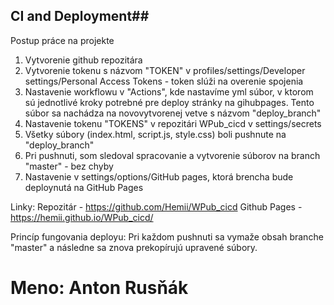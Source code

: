 
## CI and Deployment##

Postup práce na projekte
1. Vytvorenie github repozitára
2. Vytvorenie tokenu s názvom "TOKEN" v profiles/settings/Developer settings/Personal Access Tokens - token slúži na overenie spojenia 
3. Nastavenie workflowu v "Actions", kde nastavíme yml súbor, v ktorom sú jednotlivé kroky potrebné pre deploy stránky na gihubpages.        Tento súbor sa nachádza na novovytvorenej vetve s názvom "deploy_branch"
4. Nastavenie tokenu "TOKENS" v repozitári WPub_cicd v settings/secrets
5. Všetky súbory (index.html, script.js, style.css) boli pushnute na "deploy_branch"
6. Pri pushnuti, som sledoval spracovanie a vytvorenie súborov na branch "master" - bez chyby
7. Nastavenie v settings/options/GitHub pages, ktorá brencha bude deploynutá na GitHub Pages 

Linky:
Repozitár - https://github.com/Hemii/WPub_cicd
Github Pages - https://hemii.github.io/WPub_cicd/


Princíp fungovania deployu:
Pri každom pushnuti sa vymaže obsah branche "master" a následne sa znova prekopírujú upravené súbory. 

# Meno: Anton Rusňák
